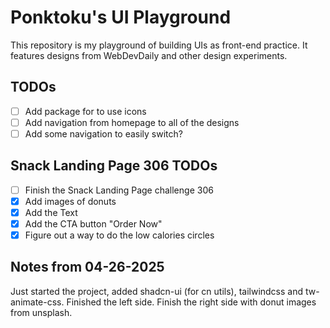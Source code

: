# Ponktoku's UI Playground

This repository is my playground of building UIs as front-end practice. It features designs from WebDevDaily and other design experiments.

## TODOs

- [ ] Add package for to use icons
- [ ] Add navigation from homepage to all of the designs
- [ ] Add some navigation to easily switch?

## Snack Landing Page 306 TODOs

- [ ] Finish the Snack Landing Page challenge 306
- [x] Add images of donuts
- [x] Add the Text
- [x] Add the CTA button "Order Now"
- [x] Figure out a way to do the low calories circles

## Notes from 04-26-2025

Just started the project, added shadcn-ui (for cn utils), tailwindcss and tw-animate-css. Finished the left side. Finish the right side with donut images from unsplash.
